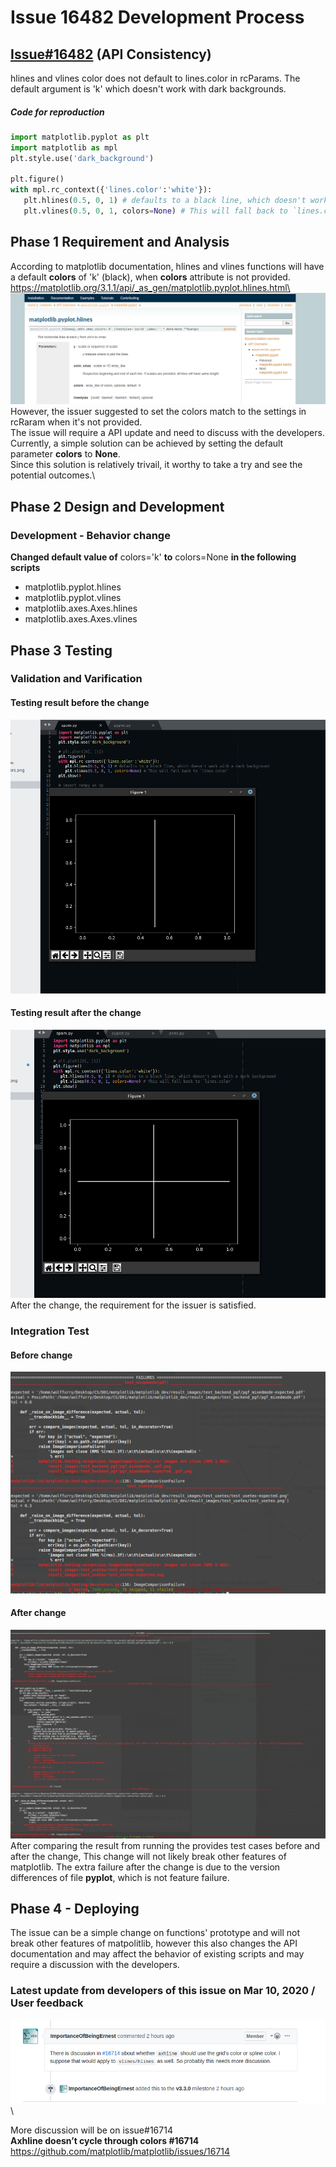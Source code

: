 # Issue 16482 Development Process
## [Issue#16482](https://github.com/matplotlib/matplotlib/issues/13799) (API Consistency)
hlines and vlines color does not default to lines.color in rcParams. The default argument is 'k' which doesn't work with dark backgrounds.
##### Code for reproduction
```python
import matplotlib.pyplot as plt
import matplotlib as mpl
plt.style.use('dark_background')

plt.figure()
with mpl.rc_context({'lines.color':'white'}):
   plt.hlines(0.5, 0, 1) # defaults to a black line, which doesn't work with a dark background
   plt.vlines(0.5, 0, 1, colors=None) # This will fall back to `lines.color`
```

## Phase 1 Requirement and Analysis
According to matplotlib documentation, hlines and vlines functions will have a default **colors** of 'k' (black), when **colors** attribute is not provided.\
https://matplotlib.org/3.1.1/api/_as_gen/matplotlib.pyplot.hlines.html\
![matp](./1-requirements/matplotlib_hlines_doc.png)
However, the issuer suggested to set the colors match to the settings in rcRaram when it's not provided.\
The issue will require a API update and need to discuss with the developers.\
Currently, a simple solution can be achieved by setting the default parameter **colors** to **None**.\
Since this solution is relatively trivail, it worthy to take a try and see the potential outcomes.\

## Phase 2 Design and Development
### Development - Behavior change
**Changed default value of** colors='k' **to** colors=None **in the following scripts**
* matplotlib.pyplot.hlines
* matplotlib.pyplot.vlines
* matplotlib.axes.Axes.hlines
* matplotlib.axes.Axes.vlines


## Phase 3 Testing
### Validation and Varification
#### Testing result before the change
![matp](./3-test_screenshots/before.png)
#### Testing result after the change
![matp](./3-test_screenshots/after.png)
After the change, the requirement for the issuer is satisfied.
### Integration Test
#### Before change
![matp](./3-test_screenshots/16482_test_before.png)
#### After change
![matp](./3-test_screenshots/16482_test_after.png)
After comparing the result from running the provides test cases before and after the change, This change will not likely break other features of matplotlib.
The extra failure after the change is due to the version differences of file **pyplot**, which is not feature failure.
## Phase 4 - Deploying
The issue can be a simple change on functions' prototype and will not break other features of matpolitlib, however this also changes the API documentation and may affect the behavior of existing scripts and may require a discussion with the developers.

### Latest update from developers of this issue on Mar 10, 2020 / User feedback
![matp](./update.png)\

More discussion will be on issue#16714\
**Axhline doesn’t cycle through colors #16714**\
https://github.com/matplotlib/matplotlib/issues/16714

